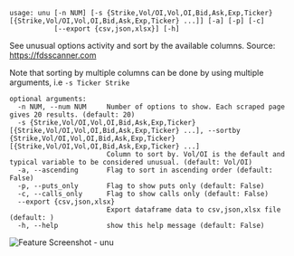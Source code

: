 ```
usage: unu [-n NUM] [-s {Strike,Vol/OI,Vol,OI,Bid,Ask,Exp,Ticker} [{Strike,Vol/OI,Vol,OI,Bid,Ask,Exp,Ticker} ...]] [-a] [-p] [-c]
           [--export {csv,json,xlsx}] [-h]
```

See unusual options activity and sort by the available columns. Source: https://fdsscanner.com

Note that sorting by multiple columns can be done by using multiple arguments, i.e `-s Ticker Strike`

```
optional arguments:
  -n NUM, --num NUM     Number of options to show. Each scraped page gives 20 results. (default: 20)
  -s {Strike,Vol/OI,Vol,OI,Bid,Ask,Exp,Ticker} [{Strike,Vol/OI,Vol,OI,Bid,Ask,Exp,Ticker} ...], --sortby {Strike,Vol/OI,Vol,OI,Bid,Ask,Exp,Ticker} [{Strike,Vol/OI,Vol,OI,Bid,Ask,Exp,Ticker} ...]
                        Column to sort by. Vol/OI is the default and typical variable to be considered unusual. (default: Vol/OI)
  -a, --ascending       Flag to sort in ascending order (default: False)
  -p, --puts_only       Flag to show puts only (default: False)
  -c, --calls_only      Flag to show calls only (default: False)
  --export {csv,json,xlsx}
                        Export dataframe data to csv,json,xlsx file (default: )
  -h, --help            show this help message (default: False)
```
<img size="1400" alt="Feature Screenshot - unu" src="https://user-images.githubusercontent.com/85772166/142510525-f9f1b40a-0188-4561-9b85-6e968d6ecdcd.png">
